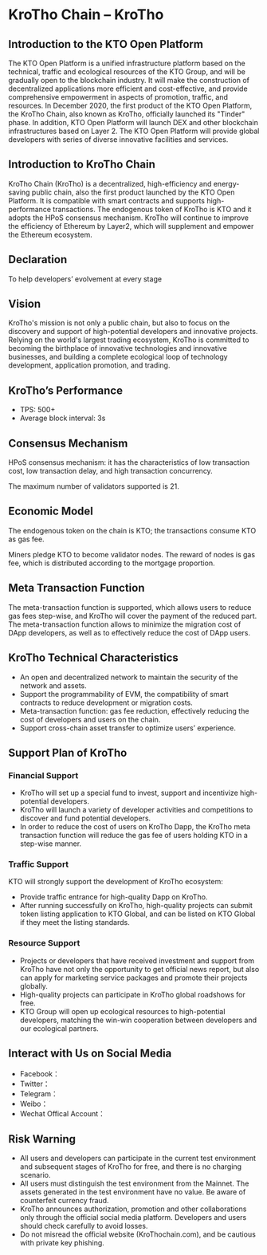 # KroTho Chain – KroTho


## Introduction to the KTO Open Platform
The KTO Open Platform is a unified infrastructure platform based on the technical, traffic and ecological resources of the KTO Group, and will be gradually open to the blockchain industry. It will make the construction of decentralized applications more efficient and cost-effective, and provide comprehensive empowerment in aspects of promotion, traffic, and resources. In December 2020, the first product of the KTO Open Platform, the KroTho Chain, also known as KroTho, officially launched its "Tinder" phase. In addition, KTO Open Platform will launch DEX and other blockchain infrastructures based on Layer 2. The KTO Open Platform will provide global developers with series of diverse innovative facilities and services.

## Introduction to KroTho Chain
KroTho Chain (KroTho) is a decentralized, high-efficiency and energy-saving public chain, also the first product launched by the KTO Open Platform. It is compatible with smart contracts and supports high-performance transactions. The endogenous token of KroTho is KTO and it adopts the HPoS consensus mechanism. KroTho will continue to improve the efficiency of Ethereum by Layer2, which will supplement and empower the Ethereum ecosystem.

## Declaration
To help developers’ evolvement at every stage 

## Vision
KroTho's mission is not only a public chain, but also to focus on the discovery and support of high-potential developers and innovative projects. Relying on the world's largest trading ecosystem, KroTho is committed to becoming the birthplace of innovative technologies and innovative businesses, and building a complete ecological loop of technology development, application promotion, and trading.

## KroTho’s Performance
- TPS: 500+
- Average block interval: 3s

## Consensus Mechanism
HPoS consensus mechanism: it has the characteristics of low transaction cost, low transaction delay, and high transaction concurrency.

The maximum number of validators supported is 21.

## Economic Model 
The endogenous token on the chain is KTO; the transactions consume KTO as gas fee.

Miners pledge KTO to become validator nodes. The reward of nodes is gas fee, which is distributed according to the mortgage proportion. 


## Meta Transaction Function
The meta-transaction function is supported, which allows users to reduce gas fees step-wise, and KroTho will cover the payment of the reduced part. The meta-transaction function allows to minimize the migration cost of DApp developers, as well as to effectively reduce the cost of DApp users.

## KroTho Technical Characteristics
- An open and decentralized network to maintain the security of the network and assets.
- Support the programmability of EVM, the compatibility of smart contracts to reduce development or migration costs.
- Meta-transaction function: gas fee reduction, effectively reducing the cost of developers and users on the chain.
- Support cross-chain asset transfer to optimize users’ experience.

## Support Plan of KroTho
### Financial Support
- KroTho will set up a special fund to invest, support and incentivize high-potential developers.
- KroTho will launch a variety of developer activities and competitions to discover and fund potential developers. 
- In order to reduce the cost of users on KroTho Dapp, the KroTho meta transaction function will reduce the gas fee of users holding KTO in a step-wise manner.

### Traffic Support
KTO  will strongly support the development of KroTho ecosystem:
- Provide traffic entrance for high-quality Dapp on KroTho.
- After running successfully on KroTho, high-quality projects can submit token listing application to KTO Global, and can be listed on KTO Global if they meet the listing standards.

### Resource Support
- Projects or developers that have received investment and support from KroTho have not only the opportunity to get official news report, but also can apply for marketing service packages and promote their projects globally.
- High-quality projects can participate in KroTho global roadshows for free.
- KTO Group will open up ecological resources to high-potential developers, matching the win-win cooperation between developers and our ecological partners.


## Interact with Us on Social Media
- Facebook：
- Twitter：
- Telegram： 
- Weibo：
- Wechat Offical Account：

## Risk Warning
- All users and developers can participate in the current test environment and subsequent stages of KroTho for free, and there is no charging scenario.
- All users must distinguish the test environment from the Mainnet. The assets generated in the test environment have no value. Be aware of counterfeit currency fraud.
- KroTho announces authorization, promotion and other collaborations only through the official social media platform. Developers and users should check carefully to avoid losses.
- Do not misread the official website (KroThochain.com), and be cautious with private key phishing.
